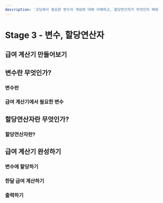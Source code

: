 ```yaml
---
description: '코딩에서 중요한 변수의 개념에 대해 이해하고, 할당연산자가 무엇인지 배워봅니다. 이를 가지고 급여 계산기를 만들어봅니다.'
---
```


# Stage 3 - 변수, 할당연산자

## 급여 계산기 만들어보기

## 변수란 무엇인가?

### 변수란

### 급여 계산기에서 필요한 변수

## 할당연산자란 무엇인가?

### 할당연산자란?

## 급여 계산기 완성하기

### 변수에 할당하기

### 한달 급여 계산하기

### 출력하기



